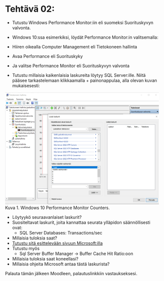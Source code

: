 # Tehtävä 02:

- Tutustu Windows Performance Monitor:iin eli suomeksi Suorituskyvyn valvonta.

- Windows 10:ssa esimerkiksi, löydät Performance Monitor:in valitsemalla:
- Hiiren oikealla Computer Management eli Tietokoneen hallinta
- Avaa Performance eli Suorituskyky
- Ja valitse Performance Monitor eli Suorituskyvyn valvonta
- Tutustu millaisia kaikenlaisia laskureita löytyy SQL Server:ille. Niitä pääsee tarkastelemaan klikkaamalla + painonappulaa, alla olevan kuvan mukaisesesti:<br>

![](Kuva_T02_01.PNG)<br>
Kuva 1. Windows 10 Performance Monitor Counters.<br>

- Löytyykö seuraavanlaiset laskurit?
- Suositeltavat laskurit, joita kannattaa seurata ylläpidon säännöllisesti ovat:
    - SQL Server Databases: Transactions/sec
- Millaisia tuloksia saat?
- [Tutustu sitä esittelevään sivuun Microsoft:illa](https://learn.microsoft.com/en-us/sql/relational-databases/performance-monitor/sql-server-databases-object?view=sql-server-ver16)
- Tutustu myös 
    - Sql Server Buffer Manager -> Buffer Cache Hit Ratio:oon
- Millaisia tuloksia saat koneellasi?
- Millaisia ohjeita Microsoft antaa tästä laskurista?


Palauta tämän jälkeen Moodleen, palautuslinkkiin vastaukseksesi.

